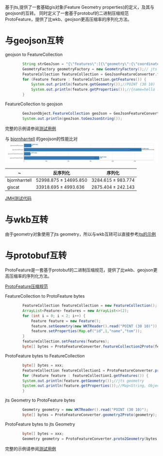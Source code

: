 基于jts,提供了一套基础gis对象(Feature Geometry properties)的定义，及其与geojson的互转。
同时定义了一套基于protobuf的二进制压缩规范ProtoFeature，提供了比wkb、geojson更高压缩率的序列化方法。


# 与geojson互转
geojson to FeatureCollection
```java
        String strGeoJson = "{\"features\":[{\"geometry\":{\"coordinates\":[30,10],\"type\":\"Point\"},\"type\":\"Feature\",\"properties\":{\"id\":1}},{\"geometry\":{\"coordinates\":[[30,10],[10,30],[40,40]],\"type\":\"LineString\"},\"type\":\"Feature\",\"properties\":{\"name\":\"hello\"}}],\"type\":\"FeatureCollection\"}";
        GeometryFactory geometryFactory = new GeometryFactory();// jts GeometryFactory
        FeatureCollection featureCollection = GeoJsonFeatureConverter.fromGeoJsonFeatureCollection(strGeoJson, geometryFactory);
        for (Feature feature : featureCollection.getFeatures()) {
            System.out.println(feature.getGeometry());//POINT (30 10)
            System.out.println(feature.getProperties());//{name=hello ...}
        }
```
FeatureCollection to geojson
```java
        GeoJsonObject.FeatureCollection geoJson = GeoJsonFeatureConverter.toGeoJson(featureCollection);
        System.out.println(geoJson.toGeoJsonString());
```
完整的示例请参阅[测试用例](src/test/java/org/wowtools/giscat/vector/pojo/converter/GeoJsonFeatureConverterTest.java)

与 [bjornharrtell](https://github.com/bjornharrtell/jts2geojson) 的geojson的性能比对
![与bjornharrtell的geojson的性能比对](doc/imgs/geojson_vs.jpg)

| ~ |反序列化 |序列化 |  
|--|--|--|  
|bjornharrtell  |52998.875 ± 14695.850  |3284.615 ±   983.774   |  
|giscat |33918.695 ±  4993.636  |2875.404 ±   242.143   |

[JMH测试代码](src/test/java/org/wowtools/giscat/vector/pojo/converter/GeoJsonFeatureConverterJmhTest.java)


# 与wkb互转
由于geometry对象使用了jts geometry，所以与wkb互转可以直接参考[jts的示例](https://github.com/locationtech/jts/blob/master/modules/core/src/test/java/org/locationtech/jts/io/WKTReadWriteTest.java)

# 与protobuf互转
ProtoFeature是一套基于protobuf的二进制压缩规范，提供了比wkb、geojson更高压缩率的序列化方法。

[ProtoFeature压缩规范](src/main/resources/ProtoFeature.proto)


FeatureCollection to ProtoFeature bytes
```java
        FeatureCollection featureCollection = new FeatureCollection();
        ArrayList<Feature> features = new ArrayList<>(2);
        for (int i = 0; i < 2; i++) {
            Feature feature = new Feature();
            feature.setGeometry(new WKTReader().read("POINT (30 10)"));
            feature.setProperties(Map.of("id",1,"name","tom"));
        }
        featureCollection.setFeatures(features);
        byte[] bytes = ProtoFeatureConverter.featureCollection2Proto(featureCollection);
```
ProtoFeature bytes to FeatureCollection
```java
        byte[] bytes = xxx;
        FeatureCollection featureCollection1 = ProtoFeatureConverter.proto2featureCollection(bytes, SampleData.geometryFactory);
        for (Feature feature : featureCollection1.getFeatures()) {
        System.out.println(feature.getGeometry());//jts geometry
        System.out.println(feature.getProperties());//Map<String, Object>
        }
```
jts Geometry to ProtoFeature bytes
```java
        Geometry geometry = new WKTReader().read("POINT (30 10)");
        byte[] bytes = ProtoFeatureConverter.geometry2Proto(geometry);
```
ProtoFeature bytes to jts Geometry
```java
        byte[] bytes = xxx;
        Geometry geometry = ProtoFeatureConverter.proto2Geometry(bytes, SampleData.geometryFactory);
```
完整的示例请参阅[测试用例](src/test/java/org/wowtools/giscat/vector/pojo/converter/ProtoFeatureConverterTest.java)
